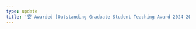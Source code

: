 ```yaml
---
type: update
title: '🏆 Awarded [Outstanding Graduate Student Teaching Award 2024-2025](https://grad.ucdavis.edu/outstanding-graduate-student-teaching-award-recipients)'! 
---
```

